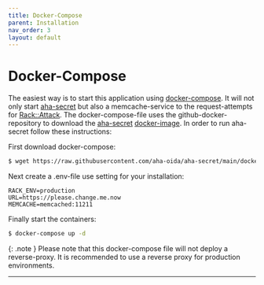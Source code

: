 ```yaml
---
title: Docker-Compose
parent: Installation
nav_order: 3
layout: default
---
```


# Docker-Compose

The easiest way is to start this application using [docker-compose]. It will not only start [aha-secret] but also a memcache-service to the request-attempts for [Rack::Attack](https://github.com/rack/rack-attack). The docker-compose-file uses the github-docker-repository to download the [aha-secret] [docker-image]. In order to run aha-secret follow these instructions:

First download docker-compose:

```bash
$ wget https://raw.githubusercontent.com/aha-oida/aha-secret/main/docker-compose.yml
```

Next create a .env-file use setting for your installation:

```
RACK_ENV=production
URL=https://please.change.me.now
MEMCACHE=memcached:11211
```

Finally start the containers:

```bash
$ docker-compose up -d
```

{: .note }
Please note that this docker-compose file will not deploy a reverse-proxy. It is recommended to use a reverse proxy for production environments.

----


[aha-secret]: https://github.com/aha-oida/aha-secret
[docker-compose]: https://docs.docker.com/compose/
[docker-image]: https://github.com/aha-oida/aha-secret/pkgs/container/aha-secret

